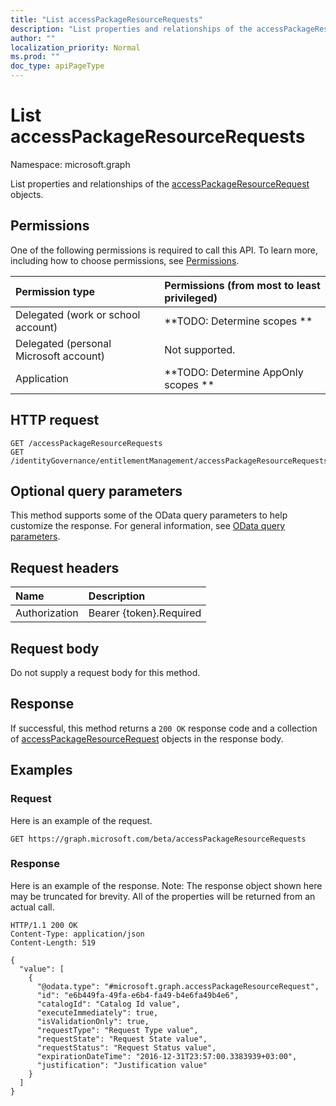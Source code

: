 ```yaml
---
title: "List accessPackageResourceRequests"
description: "List properties and relationships of the accessPackageResourceRequest objects."
author: ""
localization_priority: Normal
ms.prod: ""
doc_type: apiPageType
---
```


# List accessPackageResourceRequests

Namespace: microsoft.graph

List properties and relationships of the [accessPackageResourceRequest](../resources/accesspackageresourcerequest.md) objects.

## Permissions
One of the following permissions is required to call this API. To learn more, including how to choose permissions, see [Permissions](/concepts/permissions-reference.md).

|Permission type|Permissions (from most to least privileged)|
|:---|:---|
|Delegated (work or school account)|**TODO: Determine scopes **|
|Delegated (personal Microsoft account)|Not supported.|
|Application|**TODO: Determine AppOnly scopes **|

## HTTP request
<!-- {
  "blockType": "ignored"
}
-->
``` http
GET /accessPackageResourceRequests
GET /identityGovernance/entitlementManagement/accessPackageResourceRequests
```

## Optional query parameters
This method supports some of the OData query parameters to help customize the response. For general information, see [OData query parameters](/graph/query-parameters).

## Request headers
|Name|Description|
|:---|:---|
|Authorization|Bearer {token}.Required|

## Request body
Do not supply a request body for this method.

## Response
If successful, this method returns a `200 OK` response code and a collection of [accessPackageResourceRequest](../resources/accesspackageresourcerequest.md) objects in the response body.

## Examples

### Request
Here is an example of the request.
<!-- {
  "blockType": "request",
  "name": "get_accesspackageresourcerequest"
}
-->
``` http
GET https://graph.microsoft.com/beta/accessPackageResourceRequests
```

### Response
Here is an example of the response. Note: The response object shown here may be truncated for brevity. All of the properties will be returned from an actual call.
<!-- {
  "blockType": "response",
  "truncated": true,
  "@odata.type": "collection(microsoft.graph.accesspackageresourcerequest)"
}
-->
``` http
HTTP/1.1 200 OK
Content-Type: application/json
Content-Length: 519

{
  "value": [
    {
      "@odata.type": "#microsoft.graph.accessPackageResourceRequest",
      "id": "e6b449fa-49fa-e6b4-fa49-b4e6fa49b4e6",
      "catalogId": "Catalog Id value",
      "executeImmediately": true,
      "isValidationOnly": true,
      "requestType": "Request Type value",
      "requestState": "Request State value",
      "requestStatus": "Request Status value",
      "expirationDateTime": "2016-12-31T23:57:00.3383939+03:00",
      "justification": "Justification value"
    }
  ]
}
```

